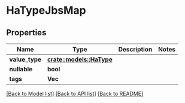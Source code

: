 # HaTypeJbsMap

## Properties

Name | Type | Description | Notes
------------ | ------------- | ------------- | -------------
**value_type** | [**crate::models::HaType**](HA_Type.md) |  | 
**nullable** | **bool** |  | 
**tags** | **Vec<String>** |  | 

[[Back to Model list]](../README.md#documentation-for-models) [[Back to API list]](../README.md#documentation-for-api-endpoints) [[Back to README]](../README.md)


